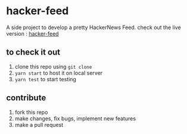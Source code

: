 # hacker-feed

A side project to develop a pretty HackerNews Feed. check out the live version : [hacker-feed](https://hacker-feed.herokuapp.com/)

## to check it out

1. clone this repo using ```git clone```
2. ```yarn start``` to host it on local server
3. ```yarn test``` to start testing

## contribute

1. fork this repo
2. make changes, fix bugs, implement new features
3. make a pull request

